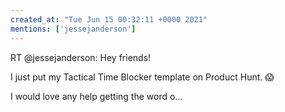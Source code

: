 ```yaml
---
created_at: "Tue Jun 15 00:32:11 +0000 2021"
mentions: ['jessejanderson']
---
```


RT @jessejanderson: Hey friends!

I just put my Tactical Time Blocker template on Product Hunt. 😱

I would love any help getting the word o…